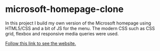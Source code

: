 # microsoft-homepage-clone
In this project I build my own version of the Microsoft homepage using HTML5/CSS and a bit of JS for the menu. The modern CSS such as CSS grid, flexbox and responsive media queries were used.

[Follow this link to see the website.](https://alanng.tech/microsoft-homepage-clone/ "Microsoft's homepage clone")
